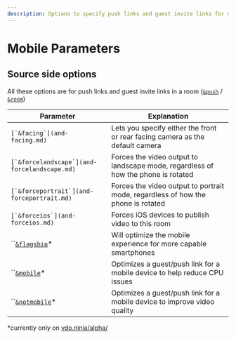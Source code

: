 ```yaml
---
description: Options to specify push links and guest invite links for mobile phones
---
```


# Mobile Parameters

## Source side options

All these options are for push links and guest invite links in a room ([`&push`](../../source-settings/push.md) / [`&room`](../../general-settings/room.md))

| Parameter                                                   | Explanation                                                                       |
| ----------------------------------------------------------- | --------------------------------------------------------------------------------- |
| ``[`&facing`](and-facing.md)``                              | Lets you specify either the front or rear facing camera as the default camera     |
| ``[`&forcelandscape`](and-forcelandscape.md)``              | Forces the video output to landscape mode, regardless of how the phone is rotated |
| ``[`&forceportrait`](and-forceportrait.md)``                | Forces the video output to portrait mode, regardless of how the phone is rotated  |
| ``[`&forceios`](and-forceios.md)``                          | Forces iOS devices to publish video to this room                                  |
| ``[`&flagship`](../upcoming-parameters/and-flagship.md)\*   | Will optimize the mobile experience for more capable smartphones                  |
| ``[`&mobile`](../upcoming-parameters/and-mobile.md)\*       | Optimizes a guest/push link for a mobile device to help reduce CPU issues         |
| ``[`&notmobile`](../upcoming-parameters/and-notmobile.md)\* | Optimizes a guest/push link for a mobile device to improve video quality          |

\*currently only on [vdo.ninja/alpha/](https://vdo.ninja/alpha/)
